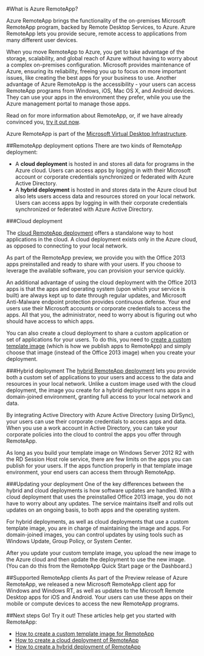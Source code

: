 <properties title="What is RemoteApp?" pageTitle="What is RemoteApp?" description="Learn about RemoteApp." metaKeywords="" services="" solutions="" documentationCenter="" authors="elizapo"  />

<tags ms.service="remoteapp" ms.workload="tbd" ms.tgt_pltfrm="na" ms.devlang="na" ms.topic="article" ms.date="01/01/1900" ms.author="elizapo" />

#What is Azure RemoteApp?

Azure RemoteApp brings the functionality of the on-premises Microsoft RemoteApp program, backed by Remote Desktop Services, to Azure. Azure RemoteApp lets you provide secure, remote access to applications from many different user devices.

When you move RemoteApp to Azure, you get to take advantage of the storage, scalability, and global reach of Azure without having to worry about a complex on-premises configuration. Microsoft provides maintenance of Azure, ensuring its reliability, freeing you up to focus on more important issues, like creating the best apps for your business to use. Another advantage of Azure RemoteApp is the accessibility - your users can access RemoteApp programs from Windows, iOS, Mac OS X, and Android devices. They can use your apps in the environment they prefer, while you use the Azure management portal to manage those apps. 

Read on for more information about RemoteApp, or, if we have already convinced you, [try it out now](http://azure.microsoft.com/en-us/services/remoteapp/).

Azure RemoteApp is part of the [Microsoft Virtual Desktop Infrastructure](http://www.microsoft.com/en-us/server-cloud/products/virtual-desktop-infrastructure/explore.aspx).


##RemoteApp deployment options
There are two kinds of RemoteApp deployment:


- A **cloud deployment** is hosted in and stores all data for programs in the Azure cloud. Users can access apps by logging in with their Microsoft account or corporate credentials synchronized or federated with Azure Active Directory.
- A **hybrid deployment** is hosted in and stores data in the Azure cloud but also lets users access data and resources stored on your local network. Users can access apps by logging in with their corporate credentials synchronized or federated with Azure Active Directory.

###Cloud deployment

The [cloud RemoteApp deployment](http://azure.microsoft.com/en-us/documentation/articles/remoteapp-create-cloud-deployment/) offers a standalone way to host applications in the cloud. A cloud deployment exists only in the Azure cloud, as opposed to connecting to your local network.

As part of the RemoteApp preview, we provide you with the Office 2013 apps preinstalled and ready to share with your users. If you choose to leverage the available software, you can provision your service quickly.

An additional advantage of using the cloud deployment with the Office 2013 apps is that the apps and operating system (upon which your service is built) are always kept up to date through regular updates, and Microsoft Anti-Malware endpoint protection provides continuous defense. Your end users use their Microsoft accounts or corporate credentials to access the apps. All that you, the administrator, need to worry about is figuring out who should have access to which apps.

You can also create a cloud deployment to share a custom application or set of applications for your users. To do this, you need to [create a custom template image](http://azure.microsoft.com/en-us/documentation/articles/remoteapp-create-custom-image/) (which is how we publish apps to RemoteApp) and simply choose that image (instead of the Office 2013 image) when you create your deployment. 

###Hybrid deployment
The [hybrid RemoteApp deployment](http://azure.microsoft.com/en-us/documentation/articles/remoteapp-create-hybrid-deployment/) lets you provide both a custom set of applications to your users and access to the data and resources in your local network. Unlike a custom image used with the cloud deployment, the image you create for a hybrid deployment runs apps in a domain-joined environment, granting full access to your local network and data.

By integrating Active Directory with Azure Active Directory (using DirSync), your users can use their corporate credentials to access apps and data. When you use a work account in Active Directory, you can take your corporate policies into the cloud to control the apps you offer through RemoteApp.

As long as you build your template image on Windows Server 2012 R2 with the RD Session Host role service, there are few limits on the apps you can publish for your users. If the apps function properly in that template image environment, your end users can access them through RemoteApp. 

###Updating your deployment
One of the key differences between the hybrid and cloud deployments is how software updates are handled. With a cloud deployment that uses the preinstalled Office 2013 image, you do not have to worry about any updates. The service maintains itself and rolls out updates on an ongoing basis, to both apps and the operating system.

For hybrid deployments, as well as cloud deployments that use a custom template image, you are in charge of maintaining the image and apps. For domain-joined images, you can control updates by using tools such as Windows Update, Group Policy, or System Center.

After you update your custom template image, you upload the new image to the Azure cloud and then update the deployment to use the new image. (You can do this from the RemoteApp Quick Start page or the Dashboard.)

##Supported RemoteApp clients
As part of the Preview release of Azure RemoteApp, we released a new Microsoft RemoteApp client app for Windows and Windows RT, as well as updates to the Microsoft Remote Desktop apps for iOS and Android. Your users can use these apps on their mobile or compute devices to access the new RemoteApp programs.

##Next steps
Go! Try it out! These articles help get you started with RemoteApp:

- [How to create a custom template image for RemoteApp](http://azure.microsoft.com/en-us/documentation/articles/remoteapp-create-custom-image/)
- [How to create a cloud deployment of RemoteApp](http://azure.microsoft.com/en-us/documentation/articles/remoteapp-create-cloud-deployment/)
- [How to create a hybrid deployment of RemoteApp](http://azure.microsoft.com/en-us/documentation/articles/remoteapp-create-hybrid-deployment/)
